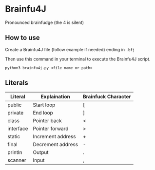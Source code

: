 # Brainfu4J

Pronounced brainfudge (the 4 is silent)

## How to use
Create a Brainfu4J file (follow example if needed) ending in `.bfj`

Then use this command in your terminal to execute the Brainfu4J script.
```
python3 brainfu4j.py <file name or path>
```


## Literals

| Literal   | Explaination      | Brainfuck Character |
| --------- | ----------------- | ------------------- |
| public    | Start loop        | [                   |
| private   | End loop          | ]                   |
| class     | Pointer back      | <                   |
| interface | Pointer forward   | >                   |
| static    | Increment address | +                   |
| final     | Decrement address | -                   |
| println   | Output            | .                   |
| scanner   | Input             | ,                   |
